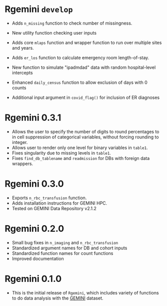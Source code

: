 # Rgemini `develop`
* Adds `n_missing` function to check number of missingness.

* New utility function checking user inputs

* Adds core `mlaps` function and wrapper function to run over multiple sites and years.

* Adds `er_los` function to calculate emergency room length-of-stay.


* New function to simulate "ipadmdad" data with random hospital-level intercepts
* Enhanced `daily_census` function to allow exclusion of days with 0 counts
* Additional input argument in `covid_flag()` for inclusion of ER diagnoses

# Rgemini 0.3.1

* Allows the user to specify the number of digits to round percentages to in cell suppression of categorical variables, without forcing rounding to integer.
* Allows user to render only one level for binary variables in `table1`.
* Fixes singularity due to missing levels in `table1`.
* Fixes `find_db_tablename` and `readmission` for DBs with foreign data wrappers.

# Rgemini 0.3.0

* Exports `n_rbc_transfusion` function.
* Adds installation instructions for GEMINI HPC.
* Tested on GEMINI Data Repository v2.1.2

# Rgemini 0.2.0

* Small bug fixes in `n_imaging` and `n_rbc_transfusion`
* Standardized argument names for DB and cohort inputs
* Standardized function names for count functions
* Improved documentation

# Rgemini 0.1.0

* This is the initial release of `Rgemini`, which includes variety of functions to do data analysis with the [GEMINI](https://www.geminimedicine.ca/) dataset.
